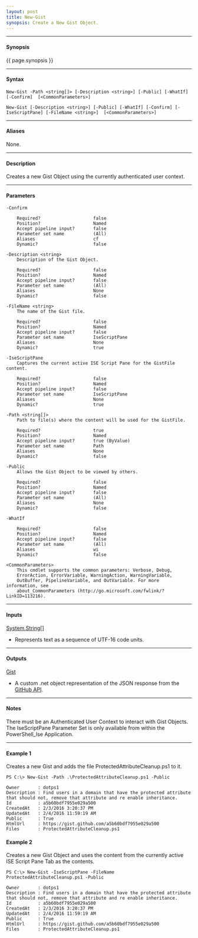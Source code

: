 ```yaml
---
layout: post
title: New-Gist
synopsis: Create a New Gist Object.
---
```


---

#### **Synopsis**

{{ page.synopsis }}

---

#### **Syntax**

```
New-Gist -Path <string[]> [-Description <string>] [-Public] [-WhatIf] [-Confirm]  [<CommonParameters>]

New-Gist [-Description <string>] [-Public] [-WhatIf] [-Confirm] [-IseScriptPane] [-FileName <string>]  [<CommonParameters>]
```

---

#### **Aliases**

None.

---

#### **Description**

Creates a new Gist Object using the currently authenticated user context.

---

#### **Parameters**

```
-Confirm
    
    Required?                    false
    Position?                    Named
    Accept pipeline input?       false
    Parameter set name           (All)
    Aliases                      cf
    Dynamic?                     false
    
-Description <string>
    Description of the Gist Object.
    
    Required?                    false
    Position?                    Named
    Accept pipeline input?       false
    Parameter set name           (All)
    Aliases                      None
    Dynamic?                     false
    
-FileName <string>
    The name of the Gist file.
    
    Required?                    false
    Position?                    Named
    Accept pipeline input?       false
    Parameter set name           IseScriptPane
    Aliases                      None
    Dynamic?                     true
    
-IseScriptPane
    Captures the current active ISE Script Pane for the GistFile content.
    
    Required?                    false
    Position?                    Named
    Accept pipeline input?       false
    Parameter set name           IseScriptPane
    Aliases                      None
    Dynamic?                     true
    
-Path <string[]>
    Path to file(s) where the content will be used for the GistFile.
    
    Required?                    true
    Position?                    Named
    Accept pipeline input?       true (ByValue)
    Parameter set name           Path
    Aliases                      None
    Dynamic?                     false
    
-Public
    Allows the Gist Object to be viewed by others.
    
    Required?                    false
    Position?                    Named
    Accept pipeline input?       false
    Parameter set name           (All)
    Aliases                      None
    Dynamic?                     false
    
-WhatIf
    
    Required?                    false
    Position?                    Named
    Accept pipeline input?       false
    Parameter set name           (All)
    Aliases                      wi
    Dynamic?                     false
    
<CommonParameters>
    This cmdlet supports the common parameters: Verbose, Debug,
    ErrorAction, ErrorVariable, WarningAction, WarningVariable,
    OutBuffer, PipelineVariable, and OutVariable. For more information, see 
    about_CommonParameters (http://go.microsoft.com/fwlink/?LinkID=113216). 
```

---

#### **Inputs**

[System.String\[\]](https://msdn.microsoft.com/en-us/library/system.string%28v=vs.110%29.aspx)

* Represents text as a sequence of UTF-16 code units.

---

#### **Outputs**

[Gist](https://developer.github.com/v3/gists/)

* A custom .net object representation of the JSON response from the [GitHub API](https://developer.github.com).

---

#### **Notes**

There must be an Authenticated User Context to interact with Gist Objects.
The IseScriptPane Parameter Set is only available from within the PowerShell_Ise Application.

---

#### **Example 1**

Creates a new Gist and adds the file ProtectedAttributeCleanup.ps1 to it.

```
PS C:\> New-Gist -Path .\ProtectedAttributeCleanup.ps1 -Public

Owner       : dotps1
Description : Find users in a domain that have the protected attribute that should not, remove that attribute and re enable inheritance.
Id          : a5b60bdf7955e029a500
CreatedAt   : 2/3/2016 3:20:37 PM
UpdatedAt   : 2/4/2016 11:59:19 AM
Public      : True
HtmlUrl     : https://gist.github.com/a5b60bdf7955e029a500
Files       : ProtectedAttributeCleanup.ps1
```

#### **Example 2**

Creates a new Gist Object and uses the content from the currently active ISE Script Pane Tab as the contents.

```
PS C:\> New-Gist -IseScriptPane -FileName ProtectedAttributeCleanup.ps1 -Public

Owner       : dotps1
Description : Find users in a domain that have the protected attribute that should not, remove that attribute and re enable inheritance.
Id          : a5b60bdf7955e029a500
CreatedAt   : 2/3/2016 3:20:37 PM
UpdatedAt   : 2/4/2016 11:59:19 AM
Public      : True
HtmlUrl     : https://gist.github.com/a5b60bdf7955e029a500
Files       : ProtectedAttributeCleanup.ps1
```
